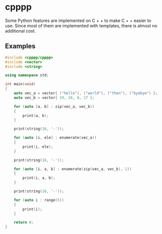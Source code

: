 # cpppp
Some Python features are implemented on C + + to make C + + easier to use. Since most of them are implemented with templates, there is almost no additional cost.
## Examples
```cpp
#include <cpppp/cpppp>
#include <vector>
#include <string>

using namespace std;

int main(void)
{
	auto vec_a = vector{ ("hello"), ("world"), ("then"), ("byebye") };
	auto vec_b = vector{ 19, 26, 8, 17 };

	for (auto [a, b] : zip(vec_a, vec_b))
	{
		print(a, b);
	}

	print(string(16, '-'));

	for (auto [i, ele] : enumerate(vec_a))
	{
		print(i, ele);
	}

	print(string(16, '-'));

	for (auto [i, a, b] : enumerate(zip(vec_a, vec_b), 1))
	{
		print(i, a, b);
	}

	print(string(16, '-'));

	for (auto i : range(5))
	{
		print(i);
	}

	return 0;
}
```
